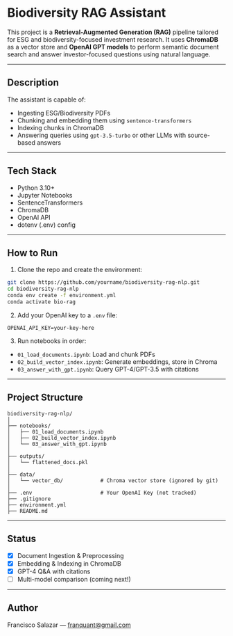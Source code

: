 #  Biodiversity RAG Assistant

This project is a **Retrieval-Augmented Generation (RAG)** pipeline tailored for ESG and biodiversity-focused investment research. It uses **ChromaDB** as a vector store and **OpenAI GPT models** to perform semantic document search and answer investor-focused questions using natural language.

---

##  Description

The assistant is capable of:
- Ingesting ESG/Biodiversity PDFs
- Chunking and embedding them using `sentence-transformers`
- Indexing chunks in ChromaDB
- Answering queries using `gpt-3.5-turbo` or other LLMs with source-based answers

---

##  Tech Stack

- Python 3.10+
- Jupyter Notebooks
- SentenceTransformers
- ChromaDB
- OpenAI API
- dotenv (.env) config

---

##  How to Run

1. Clone the repo and create the environment:
```bash
git clone https://github.com/yourname/biodiversity-rag-nlp.git
cd biodiversity-rag-nlp
conda env create -f environment.yml
conda activate bio-rag
```

2. Add your OpenAI key to a `.env` file:
```
OPENAI_API_KEY=your-key-here
```

3. Run notebooks in order:
- `01_load_documents.ipynb`: Load and chunk PDFs
- `02_build_vector_index.ipynb`: Generate embeddings, store in Chroma
- `03_answer_with_gpt.ipynb`: Query GPT-4/GPT-3.5 with citations

---

##  Project Structure

```
biodiversity-rag-nlp/
│
├── notebooks/
│   ├── 01_load_documents.ipynb
│   ├── 02_build_vector_index.ipynb
│   └── 03_answer_with_gpt.ipynb
│
├── outputs/
│   └── flattened_docs.pkl
│
├── data/
│   └── vector_db/            # Chroma vector store (ignored by git)
│
├── .env                      # Your OpenAI Key (not tracked)
├── .gitignore
├── environment.yml
├── README.md
```

---

##  Status

- [x] Document Ingestion & Preprocessing
- [x] Embedding & Indexing in ChromaDB
- [x] GPT-4 Q&A with citations
- [ ] Multi-model comparison (coming next!)

---

##  Author

Francisco Salazar — [franquant@gmail.com](mailto:franquant@gmail.com)

